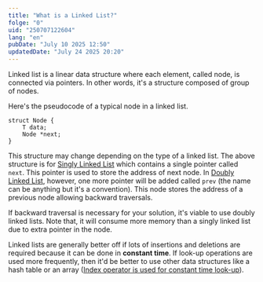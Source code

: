 ```yaml
---
title: "What is a Linked List?"
folge: "0"
uid: "250707122604"
lang: "en"
pubDate: "July 10 2025 12:50"
updatedDate: "July 24 2025 20:20"
---
```


Linked list is a linear data structure where each element, called node, is connected via pointers. In other words, it's a structure composed of group of nodes.

Here's the pseudocode of a typical node in a linked list.
```text
struct Node {
	T data;
	Node *next;
}
```

This structure may change depending on the type of a linked list. The above structure is for [Singly Linked List](/note/250721125422/) which contains a single pointer called `next`. This pointer is used to store the address of next node. In [Doubly Linked List](/note/250722115213/), however, one more pointer will be added called `prev` (the name can be anything but it's a convention). This node stores the address of a previous node allowing backward traversals.

If backward traversal is necessary for your solution, it's viable to use doubly linked lists. Note that, it will consume more memory than a singly linked list due to extra pointer in the node.

Linked lists are generally better off if lots of insertions and deletions are required because it can be done in **constant time**. If look-up operations are used more frequently, then it'd be better to use other data structures like a hash table or an array ([Index operator is used for constant time look-up](/note/250710210125/)).